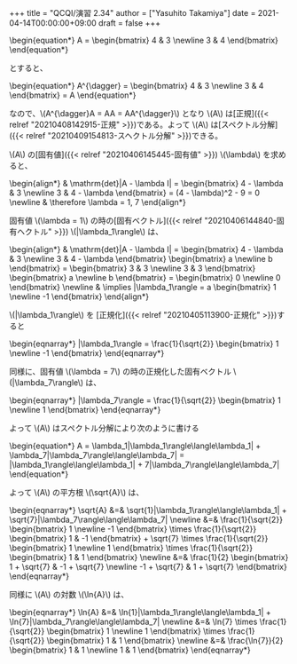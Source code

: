 +++
title = "QCQI/演習 2.34"
author = ["Yasuhito Takamiya"]
date = 2021-04-14T00:00:00+09:00
draft = false
+++

\begin{equation\*}
  A =
  \begin{bmatrix}
    4 & 3 \newline
    3 & 4
  \end{bmatrix}
\end{equation\*}

とすると、

\begin{equation\*}
  A^{\dagger} =
  \begin{bmatrix}
    4 & 3 \newline
    3 & 4
  \end{bmatrix}
  = A
\end{equation\*}

なので、\\(A^{\dagger}A = AA = AA^{\dagger}\\) となり \\(A\\) は[正規]({{< relref "20210408142915-正規" >}})である。よって \\(A\\) は[スペクトル分解]({{< relref "20210409154813-スヘクトル分解" >}})できる。

\\(A\\) の[固有値]({{< relref "20210406145445-固有値" >}}) \\(\lambda\\) を求めると、

\begin{align\*}
  & \mathrm{det}|A - \lambda I| =
  \begin{bmatrix}
    4 - \lambda & 3 \newline
    3 & 4 - \lambda
  \end{bmatrix} =
  (4 - \lambda)^2 - 9 = 0 \newline
  & \therefore \lambda = 1, 7
\end{align\*}

固有値 \\(\lambda = 1\\) の時の[固有ベクトル]({{< relref "20210406144840-固有ヘクトル" >}}) \\(|\lambda\_1\rangle\\) は、

\begin{align\*}
  & \mathrm{det}|A - \lambda I| =
  \begin{bmatrix}
    4 - \lambda & 3 \newline
    3 & 4 - \lambda
  \end{bmatrix}
  \begin{bmatrix}
    a \newline
    b
  \end{bmatrix} =
  \begin{bmatrix}
    3 & 3 \newline
    3 & 3
  \end{bmatrix}
  \begin{bmatrix}
    a \newline
    b
  \end{bmatrix} =
  \begin{bmatrix}
    0 \newline
    0
  \end{bmatrix}
  \newline
  & \implies |\lambda\_1\rangle =
  a
  \begin{bmatrix}
    1 \newline
    -1
  \end{bmatrix}
\end{align\*}

\\(|\lambda\_1\rangle\\) を [正規化]({{< relref "20210405113900-正規化" >}})すると

\begin{eqnarray\*}
  |\lambda\_1\rangle =
  \frac{1}{\sqrt{2}}
  \begin{bmatrix}
    1 \newline
    -1
  \end{bmatrix}
\end{eqnarray\*}

同様に、固有値 \\(\lambda = 7\\) の時の正規化した固有ベクトル \\(|\lambda\_7\rangle\\) は、

\begin{eqnarray\*}
  |\lambda\_7\rangle =
  \frac{1}{\sqrt{2}}
  \begin{bmatrix}
    1 \newline
    1
  \end{bmatrix}
\end{eqnarray\*}

よって \\(A\\) はスペクトル分解により次のように書ける

\begin{equation\*}
A = \lambda\_1|\lambda\_1\rangle\langle\lambda\_1| + \lambda\_7|\lambda\_7\rangle\langle\lambda\_7| = |\lambda\_1\rangle\langle\lambda\_1| + 7|\lambda\_7\rangle\langle\lambda\_7|
\end{equation\*}

よって \\(A\\) の平方根 \\(\sqrt{A}\\) は、

\begin{eqnarray\*}
  \sqrt{A} &=& \sqrt{1}|\lambda\_1\rangle\langle\lambda\_1| + \sqrt{7}|\lambda\_7\rangle\langle\lambda\_7| \newline
           &=&
  \frac{1}{\sqrt{2}}
  \begin{bmatrix}
    1 \newline
    -1
  \end{bmatrix} \times
  \frac{1}{\sqrt{2}}
  \begin{bmatrix}
    1 & -1
  \end{bmatrix} +
  \sqrt{7} \times
  \frac{1}{\sqrt{2}}
  \begin{bmatrix}
    1 \newline
    1
  \end{bmatrix} \times
  \frac{1}{\sqrt{2}}
  \begin{bmatrix}
    1 & 1
  \end{bmatrix} \newline
  &=&
  \frac{1}{2}
  \begin{bmatrix}
    1 + \sqrt{7} & -1 + \sqrt{7} \newline
    -1 + \sqrt{7} & 1 + \sqrt{7}
  \end{bmatrix}
\end{eqnarray\*}

同様に \\(A\\) の対数 \\(\ln{A}\\) は、

\begin{eqnarray\*}
  \ln{A} &=& \ln{1}|\lambda\_1\rangle\langle\lambda\_1| + \ln{7}|\lambda\_7\rangle\langle\lambda\_7| \newline
         &=&
  \ln{7} \times
  \frac{1}{\sqrt{2}}
  \begin{bmatrix}
    1 \newline
    1
  \end{bmatrix} \times
  \frac{1}{\sqrt{2}}
  \begin{bmatrix}
    1 & 1
  \end{bmatrix} \newline
  &=&
  \frac{\ln{7}}{2}
  \begin{bmatrix}
    1 & 1 \newline
    1 & 1
  \end{bmatrix}
\end{eqnarray\*}
